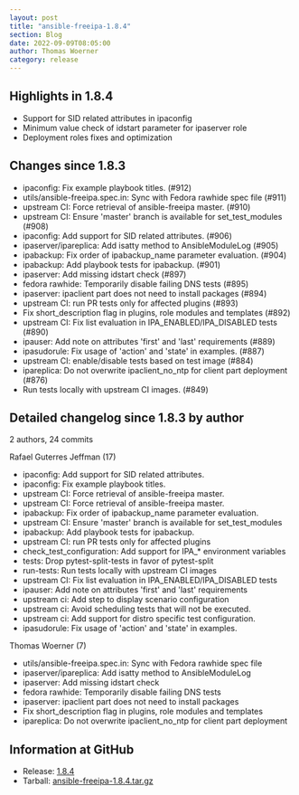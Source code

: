 ```yaml
---
layout: post
title: "ansible-freeipa-1.8.4"
section: Blog
date: 2022-09-09T08:05:00
author: Thomas Woerner
category: release
---
```


Highlights in 1.8.4
-------------------
 - Support for SID related attributes in ipaconfig
 - Minimum value check of idstart parameter for ipaserver role
 - Deployment roles fixes and optimization
 
Changes since 1.8.3
-------------------

  - ipaconfig: Fix example playbook titles. (#912)
  - utils/ansible-freeipa.spec.in: Sync with Fedora rawhide spec file (#911)
  - upstream CI: Force retrieval of ansible-freeipa master. (#910)
  - upstream CI: Ensure 'master' branch is available for set_test_modules (#908)
  - ipaconfig: Add support for SID related attributes. (#906)
  - ipaserver/ipareplica: Add isatty method to AnsibleModuleLog (#905)
  - ipabackup: Fix order of ipabackup_name parameter evaluation. (#904)
  - ipabackup: Add playbook tests for ipabackup. (#901)
  - ipaserver: Add missing idstart check (#897)
  - fedora rawhide: Temporarily disable failing DNS tests (#895)
  - ipaserver: ipaclient part does not need to install packages (#894)
  - upstream CI: run PR tests only for affected plugins (#893)
  - Fix short_description flag in plugins, role modules and templates (#892)
  - upstream CI: Fix list evaluation in IPA_ENABLED/IPA_DISABLED tests (#890)
  - ipauser: Add note on attributes 'first' and 'last' requirements (#889)
  - ipasudorule: Fix usage of 'action' and 'state' in examples. (#887)
  - upstream CI: enable/disable tests based on test image (#884)
  - ipareplica: Do not overwrite ipaclient_no_ntp for client part deployment (#876)
  - Run tests locally with upstream CI images. (#849)

Detailed changelog since 1.8.3 by author
----------------------------------------
  2 authors, 24 commits

Rafael Guterres Jeffman (17)

  - ipaconfig: Add support for SID related attributes.
  - ipaconfig: Fix example playbook titles.
  - upstream CI: Force retrieval of ansible-freeipa master.
  - upstream CI: Force retrieval of ansible-freeipa master.
  - ipabackup: Fix order of ipabackup_name parameter evaluation.
  - upstream CI: Ensure 'master' branch is available for set_test_modules
  - ipabackup: Add playbook tests for ipabackup.
  - upstream CI: run PR tests only for affected plugins
  - check_test_configuration: Add support for IPA_* environment variables
  - tests: Drop pytest-split-tests in favor of pytest-split
  - run-tests: Run tests locally with upstream CI images
  - upstream CI: Fix list evaluation in IPA_ENABLED/IPA_DISABLED tests
  - ipauser: Add note on attributes 'first' and 'last' requirements
  - upstream ci: Add step to display scenario configuration
  - upstream ci: Avoid scheduling tests that will not be executed.
  - upstream ci: Add support for distro specific test configuration.
  - ipasudorule: Fix usage of 'action' and 'state' in examples.

Thomas Woerner (7)

  - utils/ansible-freeipa.spec.in: Sync with Fedora rawhide spec file
  - ipaserver/ipareplica: Add isatty method to AnsibleModuleLog
  - ipaserver: Add missing idstart check
  - fedora rawhide: Temporarily disable failing DNS tests
  - ipaserver: ipaclient part does not need to install packages
  - Fix short_description flag in plugins, role modules and templates
  - ipareplica: Do not overwrite ipaclient_no_ntp for client part deployment

Information at GitHub
---------------------
* Release: [1.8.4](https://github.com/freeipa/ansible-freeipa/releases/tag/v1.8.4)
* Tarball: [ansible-freeipa-1.8.4.tar.gz](https://github.com/freeipa/ansible-freeipa/archive/refs/tags/v1.8.4.tar.gz)
